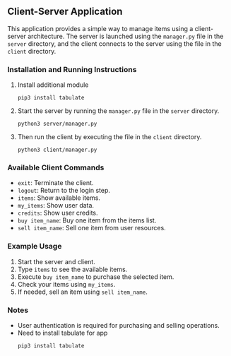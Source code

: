 ## Client-Server Application 

This application provides a simple way to manage items using a client-server architecture. The server is launched using the `manager.py` file in the `server` directory, and the client connects to the server using the file in the `client` directory.

### Installation and Running Instructions

1. Install additional module
    ```
    pip3 install tabulate
    ```
3. Start the server by running the `manager.py` file in the `server` directory.
   
    ```
    python3 server/manager.py
    ```

4. Then run the client by executing the file in the `client` directory.

    ```
    python3 client/manager.py
    ```

### Available Client Commands

- `exit`: Terminate the client.
- `logout`: Return to the login step.
- `items`: Show available items.
- `my_items`: Show user data.
- `credits`: Show user credits.
- `buy item_name`: Buy one item from the items list.
- `sell item_name`: Sell one item from user resources.

### Example Usage

1. Start the server and client.
2. Type `items` to see the available items.
3. Execute `buy item_name` to purchase the selected item.
4. Check your items using `my_items`.
5. If needed, sell an item using `sell item_name`.


### Notes

- User authentication is required for purchasing and selling operations.
- Need to install tabulate for app
  ```
  pip3 install tabulate
  ```




